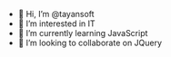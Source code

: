 - 👋 Hi, I’m @tayansoft
- 👀 I’m interested in IT
- 🌱 I’m currently learning JavaScript
- 💞️ I’m looking to collaborate on JQuery


<!---
tayansoft/tayansoft is a ✨ special ✨ repository because its `README.md` (this file) appears on your GitHub profile.
You can click the Preview link to take a look at your changes.
--->
